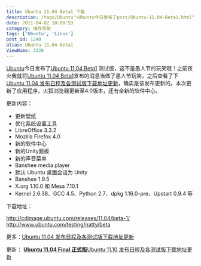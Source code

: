 ```yaml
---
title: Ubuntu 11.04 Beta1 下载
description: /tags/Ubuntu">Ubuntu今日发布了post/Ubuntu-11.04-Beta1.html">Ubuntu11.04Beta1 测试版，这不是愚人节的玩笑哦！之前夜火我就将post/Ubuntu-11.04-Beta1.html">Ubuntu11.04Beta1发布的消息当做了愚人节玩笑，之后查看了下post/Ubuntu-11.04-Natty-Narwhal.html">Ubuntu11.04发布日程及各测试版下载地址更新，确实是该发布更新的。本次更新了应用程序，火狐浏览器更新至4.0版本，还有全新的软件中心。
date: 2011-04-02 10:08:53
category: 操作系统
tags: ['Ubuntu', 'Linux']
post_id: 1240
alias: Ubuntu-11.04-Beta1
ViewNums: 3328
---
```


[Ubuntu](/tags/Ubuntu)今日发布了[Ubuntu 11.04 Beta1](/blog/ubuntu-1104-beta1) 测试版，这不是愚人节的玩笑哦！之前夜火我就将[Ubuntu 11.04 Beta1](/blog/ubuntu-1104-beta1)发布的消息当做了愚人节玩笑，之后查看了下[Ubuntu 11.04 发布日程及各测试版下载地址更新](/blog/ubuntu-1104-natty-narwhal)，确实是该发布更新的。本次更新了应用程序，火狐浏览器更新至4.0版本，还有全新的软件中心。

更新内容：

* 更新壁纸
* 优化系统设置工具
* LibreOffice 3.3.2
* Mozilla Firefox 4.0
* 新的软件中心
* 新的Unity面板
* 新的声音菜单
* Banshee media player
* 默认 Ubuntu 桌面会话为 Unity
* Banshee 1.9.5
* X.org 1.10.0 和 Mesa 7.10.1
* Kernel 2.6.38、GCC 4.5、Python 2.7、dpkg 1.16.0-pre、Upstart 0.9.4 等

下载地址：

<http://cdimage.ubuntu.com/releases/11.04/beta-1/>
<http://www.ubuntu.com/testing/natty/beta>

更多：[Ubuntu 11.04 发布日程及各测试版下载地址更新](/blog/ubuntu-1104-natty-narwhal)

更新：
**[Ubuntu 11.04 Final 正式版](/blog/ubuntu-1104-final)**[Ubuntu 11.10 发布日程及各测试版下载地址更新](/blog/ubuntu-1110-oneiric-ocelot)

